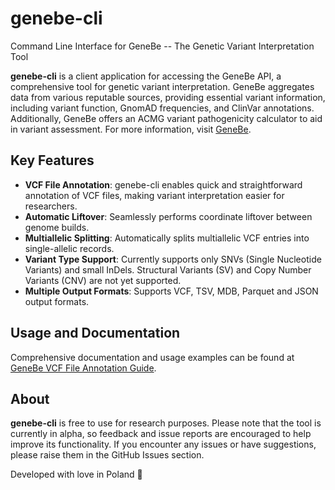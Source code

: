 # genebe-cli
Command Line Interface for GeneBe -- The Genetic Variant Interpretation Tool

**genebe-cli** is a client application for accessing the GeneBe API, a comprehensive tool for genetic variant interpretation. GeneBe aggregates data from various reputable sources, providing essential variant information, including variant function, GnomAD frequencies, and ClinVar annotations. Additionally, GeneBe offers an ACMG variant pathogenicity calculator to aid in variant assessment. For more information, visit [GeneBe](https://genebe.net/).

## Key Features
- **VCF File Annotation**: genebe-cli enables quick and straightforward annotation of VCF files, making variant interpretation easier for researchers.
- **Automatic Liftover**: Seamlessly performs coordinate liftover between genome builds.
- **Multiallelic Splitting**: Automatically splits multiallelic VCF entries into single-allelic records.
- **Variant Type Support**: Currently supports only SNVs (Single Nucleotide Variants) and small InDels. Structural Variants (SV) and Copy Number Variants (CNV) are not yet supported.
- **Multiple Output Formats**: Supports VCF, TSV, MDB, Parquet and JSON output formats.

## Usage and Documentation
Comprehensive documentation and usage examples can be found at [GeneBe VCF File Annotation Guide](https://genebe.net/about/vcf-file-annotation).

## About
**genebe-cli** is free to use for research purposes. Please note that the tool is currently in alpha, so feedback and issue reports are encouraged to help improve its functionality. If you encounter any issues or have suggestions, please raise them in the GitHub Issues section.

Developed with love in Poland 💙
